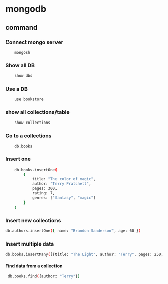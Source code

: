 # mongodb

## command

### Connect mongo server

```bash
    mongosh
```

### Show all DB

```bash
    show dbs
```

### Use a DB

```bash
    use bookstore
```

### show all collections/table

```bash
    show collections
```

### Go to a collections

```bash
    db.books
```

### Insert one

```bash
    db.books.insertOne(
        {
            title: "The color of magic",
            author: "Terry Pratchett",
            pages: 300,
            rating: 7,
            genres: ["fantasy", "magic"]
        }
    )
```

### Insert new collections

```bash
db.authors.insertOne({ name: "Brandon Sanderson", age: 60 })
```

### Insert multiple data

```bash
db.books.insertMany([{title: "The Light", author: "Terry", pages: 250, rating: 6, genres:["fantasy"]},{title: "Dune", author: "Frank", pages: 500, rating: 10, genres:["sci-fi", "dystopian"]}])
```

#### Find data from a collection

```bash
 db.books.find({author: "Terry"})
```
